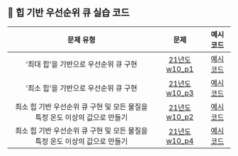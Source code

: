 ## 🌱 힙 기반 우선순위 큐 실습 코드

| 문제 유형  | 문제 | 예시 코드 |
| :--: | :--: | :--: |
| '최대 힙'을 기반으로 우선순위 큐 구현 | [21년도 w10_p1](https://github.com/Landvibe-DataStructure-2023Study/Prob/blob/main/21%20%EC%8B%A4%EC%8A%B5%20%EB%AC%B8%EC%A0%9C/Prob_W10/prob-W10_P1.pdf) |[예시 코드](https://github.com/Landvibe-DataStructure-2023Study/LimJumin/blob/main/21%20%EC%8B%A4%EC%8A%B5%20%EC%BD%94%EB%93%9C/%ED%9E%99/21_w10_p1.cpp)|
| '최소 힙'을 기반으로 우선순위 큐 구현 | [21년도 w10_p3](https://github.com/Landvibe-DataStructure-2023Study/Prob/blob/main/21%20%EC%8B%A4%EC%8A%B5%20%EB%AC%B8%EC%A0%9C/Prob_W10/prob-W10_P3.pdf) |[예시 코드](https://github.com/Landvibe-DataStructure-2023Study/LimJumin/blob/main/21%20%EC%8B%A4%EC%8A%B5%20%EC%BD%94%EB%93%9C/%ED%9E%99/21_w10_p3.cpp)|
|  최소 힙 기반 우선순위 큐 구현 및 모든 물질을 특정 온도 이상의 값으로 만들기 | [21년도 w10_p2](https://github.com/Landvibe-DataStructure-2023Study/Prob/blob/main/21%20%EC%8B%A4%EC%8A%B5%20%EB%AC%B8%EC%A0%9C/Prob_W10/prob-W10_P2.pdf) |[예시 코드](https://github.com/Landvibe-DataStructure-2023Study/LimJumin/blob/main/21%20%EC%8B%A4%EC%8A%B5%20%EC%BD%94%EB%93%9C/%ED%9E%99/21_w10_p2.cpp)|
|  최소 힙 기반 우선순위 큐 구현 및 모든 물질을 특정 온도 이상의 값으로 만들기 | [21년도 w10_p4](https://github.com/Landvibe-DataStructure-2023Study/Prob/blob/main/21%20%EC%8B%A4%EC%8A%B5%20%EB%AC%B8%EC%A0%9C/Prob_W10/prob-W10_P4.pdf) |[예시 코드](https://github.com/Landvibe-DataStructure-2023Study/LimJumin/blob/main/21%20%EC%8B%A4%EC%8A%B5%20%EC%BD%94%EB%93%9C/%ED%9E%99/21_w10_p4.cpp)|
